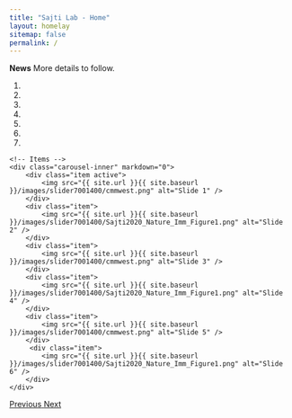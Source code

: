 ```yaml
---
title: "Sajti Lab - Home"
layout: homelay
sitemap: false
permalink: /
---
```


**News** 
More details to follow.


<div markdown="0" id="carousel" class="carousel slide" data-ride="carousel" data-interval="4000" data-pause="hover" >
    <!-- Menu -->
    <ol class="carousel-indicators">
        <li data-target="#carousel" data-slide-to="0" class="active"></li>
        <li data-target="#carousel" data-slide-to="1"></li>
        <li data-target="#carousel" data-slide-to="2"></li>
        <li data-target="#carousel" data-slide-to="3"></li>
        <li data-target="#carousel" data-slide-to="4"></li>
        <li data-target="#carousel" data-slide-to="5"></li>
        <li data-target="#carousel" data-slide-to="6"></li>
    </ol>

    <!-- Items -->
    <div class="carousel-inner" markdown="0">
        <div class="item active">
            <img src="{{ site.url }}{{ site.baseurl }}/images/slider7001400/cmmwest.png" alt="Slide 1" />
        </div>
        <div class="item">
            <img src="{{ site.url }}{{ site.baseurl }}/images/slider7001400/Sajti2020_Nature_Imm_Figure1.png" alt="Slide 2" />
        </div>
        <div class="item">
            <img src="{{ site.url }}{{ site.baseurl }}/images/slider7001400/cmmwest.png" alt="Slide 3" />
        </div>
        <div class="item">
            <img src="{{ site.url }}{{ site.baseurl }}/images/slider7001400/Sajti2020_Nature_Imm_Figure1.png" alt="Slide 4" />
        </div>
        <div class="item">
            <img src="{{ site.url }}{{ site.baseurl }}/images/slider7001400/cmmwest.png" alt="Slide 5" />
        </div>       
         <div class="item">
            <img src="{{ site.url }}{{ site.baseurl }}/images/slider7001400/Sajti2020_Nature_Imm_Figure1.png" alt="Slide 6" />
        </div>
    </div>
  <a class="left carousel-control" href="#carousel" role="button" data-slide="prev">
    <span class="glyphicon glyphicon-chevron-left" aria-hidden="true"></span>
    <span class="sr-only">Previous</span>
  </a>
  <a class="right carousel-control" href="#carousel" role="button" data-slide="next">
    <span class="glyphicon glyphicon-chevron-right" aria-hidden="true"></span>
    <span class="sr-only">Next</span>
  </a>
</div>



